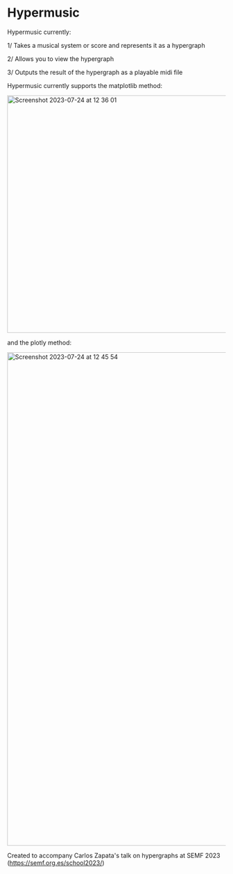 # Hypermusic 

Hypermusic currently:

1/ Takes a musical system or score and represents it as a hypergraph

2/ Allows you to view the hypergraph

3/ Outputs the result of the hypergraph as a playable midi file

Hypermusic currently supports the matplotlib method:

<img width="548" alt="Screenshot 2023-07-24 at 12 36 01" src="https://github.com/fractastical/hypermusic/assets/589191/dd910e64-65ff-47aa-b6a6-9eb0a0a9f8d6">

and the plotly method:

<img width="1139" alt="Screenshot 2023-07-24 at 12 45 54" src="https://github.com/fractastical/hypermusic/assets/589191/48b04e62-ad1a-4a58-8142-c86773010386">


Created to accompany Carlos Zapata's talk on hypergraphs at SEMF 2023 (https://semf.org.es/school2023/) 
